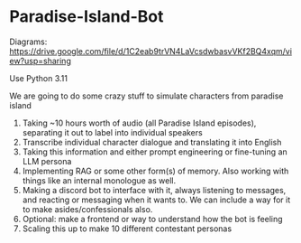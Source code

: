 # Paradise-Island-Bot

Diagrams:
https://drive.google.com/file/d/1C2eab9trVN4LaVcsdwbasvVKf2BQ4xqm/view?usp=sharing

Use Python 3.11

We are going to do some crazy stuff to simulate characters from paradise island

1. Taking ~10 hours worth of audio (all Paradise Island episodes), separating it out to label into individual speakers
2. Transcribe individual character dialogue and translating it into English
3. Taking this information and either prompt engineering or fine-tuning an LLM persona
4. Implementing RAG or some other form(s) of memory. Also working with things like an internal monologue as well.
5. Making a discord bot to interface with it, always listening to messages, and reacting or messaging when it wants to. We can include a way for it to make asides/confessionals also.
6. Optional: make a frontend or way to understand how the bot is feeling
7. Scaling this up to make 10 different contestant personas
